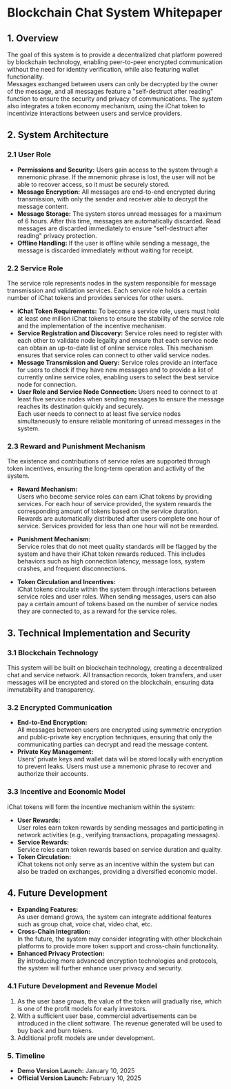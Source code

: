 # Blockchain Chat System Whitepaper

## 1. Overview

The goal of this system is to provide a decentralized chat platform powered by blockchain technology, enabling peer-to-peer encrypted communication without the need for identity verification, while also featuring wallet functionality.  
Messages exchanged between users can only be decrypted by the owner of the message, and all messages feature a "self-destruct after reading" function to ensure the security and privacy of communications. The system also integrates a token economy mechanism, using the iChat token to incentivize interactions between users and service providers.

## 2. System Architecture

### 2.1 User Role
- **Permissions and Security:** Users gain access to the system through a mnemonic phrase. If the mnemonic phrase is lost, the user will not be able to recover access, so it must be securely stored.
- **Message Encryption:** All messages are end-to-end encrypted during transmission, with only the sender and receiver able to decrypt the message content.
- **Message Storage:** The system stores unread messages for a maximum of 6 hours. After this time, messages are automatically discarded. Read messages are discarded immediately to ensure "self-destruct after reading" privacy protection.
- **Offline Handling:** If the user is offline while sending a message, the message is discarded immediately without waiting for receipt.

### 2.2 Service Role
The service role represents nodes in the system responsible for message transmission and validation services. Each service role holds a certain number of iChat tokens and provides services for other users.

- **iChat Token Requirements:** To become a service role, users must hold at least one million iChat tokens to ensure the stability of the service role and the implementation of the incentive mechanism.
- **Service Registration and Discovery:** Service roles need to register with each other to validate node legality and ensure that each service node can obtain an up-to-date list of online service roles. This mechanism ensures that service roles can connect to other valid service nodes.
- **Message Transmission and Query:** Service roles provide an interface for users to check if they have new messages and to provide a list of currently online service roles, enabling users to select the best service node for connection.
- **User Role and Service Node Connection:** Users need to connect to at least five service nodes when sending messages to ensure the message reaches its destination quickly and securely.  
  Each user needs to connect to at least five service nodes simultaneously to ensure reliable monitoring of unread messages in the system.

### 2.3 Reward and Punishment Mechanism
The existence and contributions of service roles are supported through token incentives, ensuring the long-term operation and activity of the system.

- **Reward Mechanism:**  
  Users who become service roles can earn iChat tokens by providing services. For each hour of service provided, the system rewards the corresponding amount of tokens based on the service duration.  
  Rewards are automatically distributed after users complete one hour of service. Services provided for less than one hour will not be rewarded.
- **Punishment Mechanism:**  
  Service roles that do not meet quality standards will be flagged by the system and have their iChat token rewards reduced. This includes behaviors such as high connection latency, message loss, system crashes, and frequent disconnections.

- **Token Circulation and Incentives:**  
  iChat tokens circulate within the system through interactions between service roles and user roles. When sending messages, users can also pay a certain amount of tokens based on the number of service nodes they are connected to, as a reward for the service roles.

## 3. Technical Implementation and Security

### 3.1 Blockchain Technology
This system will be built on blockchain technology, creating a decentralized chat and service network. All transaction records, token transfers, and user messages will be encrypted and stored on the blockchain, ensuring data immutability and transparency.

### 3.2 Encrypted Communication
- **End-to-End Encryption:**  
  All messages between users are encrypted using symmetric encryption and public-private key encryption techniques, ensuring that only the communicating parties can decrypt and read the message content.
- **Private Key Management:**  
  Users' private keys and wallet data will be stored locally with encryption to prevent leaks. Users must use a mnemonic phrase to recover and authorize their accounts.

### 3.3 Incentive and Economic Model
iChat tokens will form the incentive mechanism within the system:
- **User Rewards:**  
  User roles earn token rewards by sending messages and participating in network activities (e.g., verifying transactions, propagating messages).
- **Service Rewards:**  
  Service roles earn token rewards based on service duration and quality.
- **Token Circulation:**  
  iChat tokens not only serve as an incentive within the system but can also be traded on exchanges, providing a diversified economic model.

## 4. Future Development

- **Expanding Features:**  
  As user demand grows, the system can integrate additional features such as group chat, voice chat, video chat, etc.
- **Cross-Chain Integration:**  
  In the future, the system may consider integrating with other blockchain platforms to provide more token support and cross-chain functionality.
- **Enhanced Privacy Protection:**  
  By introducing more advanced encryption technologies and protocols, the system will further enhance user privacy and security.

### 4.1 Future Development and Revenue Model
1. As the user base grows, the value of the token will gradually rise, which is one of the profit models for early investors.
2. With a sufficient user base, commercial advertisements can be introduced in the client software. The revenue generated will be used to buy back and burn tokens.
3. Additional profit models are under development.

### 5. Timeline
- **Demo Version Launch:** January 10, 2025
- **Official Version Launch:** February 10, 2025
